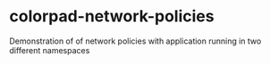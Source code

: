 # colorpad-network-policies
Demonstration of of network policies with application running in two different namespaces
